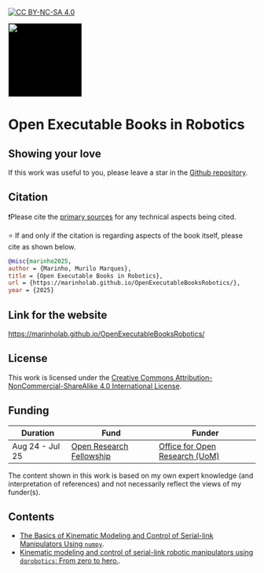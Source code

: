 [![CC BY-NC-SA 4.0][cc-by-nc-sa-image]][cc-by-nc-sa] 

<img src="https://github.com/user-attachments/assets/5442ab11-8a93-473d-a011-5aab2814562b" width="150" style="background-color: black;"> 

# Open Executable Books in Robotics

## Showing your love

If this work was useful to you, please leave a star in the [Github repository](https://github.com/MarinhoLab/OpenExecutableBooksRobotics).

## Citation

❗Please cite the [primary sources](https://en.wikipedia.org/wiki/Primary_source) for any technical aspects being cited.

⭐ If and only if the citation is regarding aspects of the book itself, please cite as shown below.

```bibtex
@misc{marinho2025,
author = {Marinho, Murilo Marques},
title = {Open Executable Books in Robotics},
url = {https://marinholab.github.io/OpenExecutableBooksRobotics/},
year = {2025}
```

## Link for the website

https://marinholab.github.io/OpenExecutableBooksRobotics/

## License 

This work is licensed under the
[Creative Commons Attribution-NonCommercial-ShareAlike 4.0 International License][cc-by-nc-sa].

## Funding

| Duration        | Fund                                                                            | Funder                                                                      |
|-----------------|---------------------------------------------------------------------------------|-----------------------------------------------------------------------------|
| Aug 24 - Jul 25 | [Open Research Fellowship](https://manchester-uk.libanswers.com/OOR/faq/279379) | [Office for Open Research (UoM)](https://www.openresearch.manchester.ac.uk) |

The content shown in this work is based on my own expert knowledge (and interpretation of references) and not necessarily reflect the views of my funder(s). 

## Contents

- [The Basics of Kinematic Modeling and Control of Serial-link Manipulators Using `numpy`](basic_lessons/README.md).            
- [Kinematic modeling and control of serial-link robotic manipulators using `dqrobotics`: From zero to hero.](dqrobotics/README.md).



[cc-by-nc-sa]: http://creativecommons.org/licenses/by-nc-sa/4.0/
[cc-by-nc-sa-image]: https://licensebuttons.net/l/by-nc-sa/4.0/88x31.png
